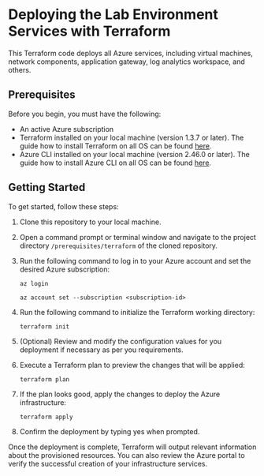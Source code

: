 # Deploying the Lab Environment Services with Terraform

This Terraform code deploys all Azure services, including virtual machines, network components, application gateway, log analytics workspace, and others.

## Prerequisites

Before you begin, you must have the following:

- An active Azure subscription
- Terraform installed on your local machine (version 1.3.7 or later). The guide how to install Terraform on all OS can be found [here](https://learn.hashicorp.com/tutorials/terraform/install-cli).
- Azure CLI installed on your local machine (version 2.46.0 or later). The guide how to install Azure CLI on all OS can be found [here](https://docs.microsoft.com/en-us/cli/azure/install-azure-cli).

## Getting Started

To get started, follow these steps:

1. Clone this repository to your local machine.
2. Open a command prompt or terminal window and navigate to the project directory `/prerequisites/terraform` of the cloned repository.
3. Run the following command to log in to your Azure account and set the desired Azure subscription:

    ```shell
    az login

    az account set --subscription <subscription-id>
    ```

4. Run the following command to initialize the Terraform working directory:

    ```shell
    terraform init
    ```

5. (Optional) Review and modify the configuration values for you deployment if necessary as per you requirements.
6. Execute a Terraform plan to preview the changes that will be applied:

    ```shell
    terraform plan
    ```

7. If the plan looks good, apply the changes to deploy the Azure infrastructure:

    ```shell
    terraform apply
    ```

8. Confirm the deployment by typing yes when prompted.

Once the deployment is complete, Terraform will output relevant information about the provisioned resources. You can also review the Azure portal to verify the successful creation of your infrastructure services.
